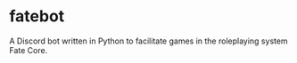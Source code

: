 # fatebot
A Discord bot written in Python to facilitate games in the roleplaying system Fate Core. 
